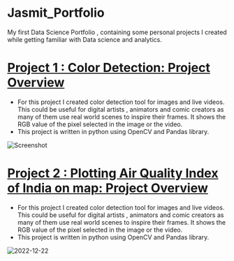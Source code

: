 # Jasmit_Portfolio
My first Data Science Portfolio , containing some personal projects I created while getting familiar with Data science and analytics.
# [Project 1 : Color Detection: Project Overview](https://github.com/JassieK/Color-detection-)
- For this project I created color detection tool for images and live videos. This could be useful for digital artists , animators and comic creators as many of them use real world scenes to inspire their frames. It shows the RGB value of the pixel selected in the image or the video.
- This project is written in python using OpenCV and Pandas library.



![Screenshot](https://user-images.githubusercontent.com/77538080/209005166-5baace35-548f-4630-910b-c122ce6ab9e3.png)




# [Project 2 : Plotting Air Quality Index of India on map: Project Overview](http://localhost:8888/notebooks/AQI%20of%20India.ipynb#)
- For this project I created color detection tool for images and live videos. This could be useful for digital artists , animators and comic creators as many of them use real world scenes to inspire their frames. It shows the RGB value of the pixel selected in the image or the video.
- This project is written in python using OpenCV and Pandas library.



![2022-12-22](https://user-images.githubusercontent.com/77538080/209007296-f85806a3-ad20-49c7-81e0-d0a3d30e0386.png)
